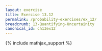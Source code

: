 ```yaml
---
layout: exercise
title: Exercise 13.12
permalink: /probability-exercises/ex_12/
breadcrumb: 13-Quantifying-Uncertainity
canonical_id: ch13ex12
---
```


{% include mathjax_support %}
